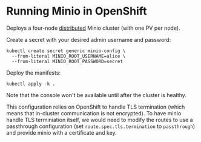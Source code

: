 # Running Minio in OpenShift

Deploys a four-node [distributed] Minio cluster (with one PV per node).

Create a secret with your desired admin username and password:

    kubectl create secret generic minio-config \
      --from-literal MINIO_ROOT_USERNAME=alice \
      --from-literal MINIO_ROOT_PASSWORD=secret

Deploy the manifests:

    kubectl apply -k .

Note that the console won't be available until after the cluster is healthy.

[distributed]: https://min.io/docs/minio/linux/operations/install-deploy-manage/deploy-minio-multi-node-multi-drive.html

This configuration relies on OpenShift to handle TLS termination (which means that in-cluster communication is not encrypted). To have minio handle TLS terminiation itself, we would need to modify the routes to use a passthrough configuration (set `route.spec.tls.termination` to `passthrough`) and provide minio with a certificate and key.
